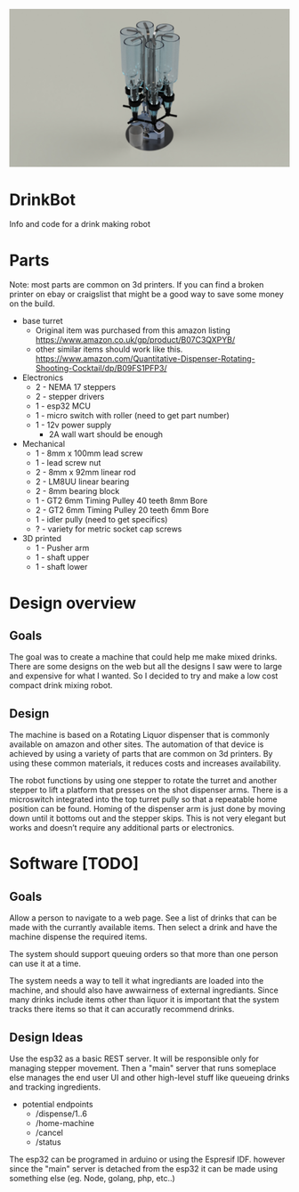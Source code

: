 ![alt text](https://github.com/Niich/DrinkBot/blob/main/img/idea_4_render.jpg?raw=true)

# DrinkBot
Info and code for a drink making robot

# Parts
Note: most parts are common on 3d printers. If you can find a broken printer on ebay or craigslist that might be a good way to save some money on the build.

- base turret
    - Original item was purchased from this amazon listing https://www.amazon.co.uk/gp/product/B07C3QXPYB/
    - other similar items should work like this. https://www.amazon.com/Quantitative-Dispenser-Rotating-Shooting-Cocktail/dp/B09FS1PFP3/
- Electronics
    - 2 - NEMA 17 steppers
    - 2 - stepper drivers 
    - 1 - esp32 MCU 
    - 1 - micro switch with roller (need to get part number)
    - 1 - 12v power supply 
        - 2A wall wart should be enough
- Mechanical
    - 1 - 8mm x 100mm lead screw
    - 1 - lead screw nut
    - 2 - 8mm x 92mm linear rod
    - 2 - LM8UU linear bearing
    - 2 - 8mm bearing block
    - 1 - GT2 6mm Timing Pulley 40 teeth 8mm Bore 
    - 2 - GT2 6mm Timing Pulley 20 teeth 6mm Bore 
    - 1 - idler pully (need to get specifics)
    - ? - variety for metric socket cap screws
- 3D printed
    - 1 - Pusher arm
    - 1 - shaft upper
    - 1 - shaft lower

# Design overview
## Goals
The goal was to create a machine that could help me make mixed drinks. There are some designs on the web but all the designs I saw were to large and expensive for what I wanted.
So I decided to try and make a low cost compact drink mixing robot. 

## Design
The machine is based on a Rotating Liquor dispenser that is commonly available on amazon and other sites. The automation of that device is achieved by using a variety of parts that are common on 3d printers. By using these common materials, it reduces costs and increases availability.

The robot functions by using one stepper to rotate the turret and another stepper to lift a platform that presses on the shot dispenser arms. There is a microswitch integrated into the top turret pully so that a repeatable home position can be found. Homing of the dispenser arm is just done by moving down until it bottoms out and the stepper skips. This is not very elegant but works and doesn’t require any additional parts or electronics.

# Software [TODO]
## Goals
Allow a person to navigate to a web page. See a list of drinks that can be made with the currantly available items. Then select a drink and have the machine dispense the required items. 

The system should support queuing orders so that more than one person can use it at a time. 

The system needs a way to tell it what ingrediants are loaded into the machine, and should also have awwairness of external ingrediants. Since many drinks include items other than liquor it is important that the system tracks there items so that it can accuratly recommend drinks.

## Design Ideas
Use the esp32 as a basic REST server. It will be responsible only for managing stepper movement. Then a "main" server that runs someplace else manages the end user UI and other high-level stuff like queueing drinks and tracking ingredients.
- potential endpoints
    - /dispense/1..6
    - /home-machine
    - /cancel
    - /status

The esp32 can be programed in arduino or using the Espresif IDF. however since the "main" server is detached from the esp32 it can be made using something else (eg. Node, golang, php, etc..)
